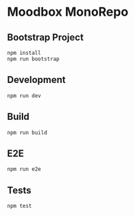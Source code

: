 # Moodbox MonoRepo

## Bootstrap Project

```
npm install
npm run bootstrap
```

## Development

```
npm run dev
```

## Build

```
npm run build
```

## E2E

```
npm run e2e
```

## Tests

```
npm test
```
